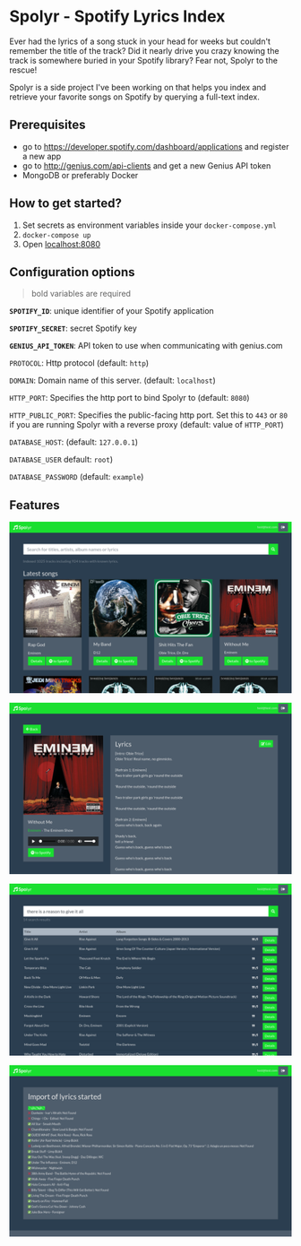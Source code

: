 # Spolyr - Spotify Lyrics Index

Ever had the lyrics of a song stuck in your head for weeks but couldn't remember the title of the track? Did it nearly drive you crazy knowing the track is somewhere buried in your Spotify library? Fear not, Spolyr to the rescue!

Spolyr is a side project I've been working on that helps you index and retrieve your favorite songs on Spotify by querying a full-text index. 

## Prerequisites
- go to https://developer.spotify.com/dashboard/applications and register a new app 
- go to http://genius.com/api-clients and get a new Genius API token
- MongoDB or preferably Docker

## How to get started? 

1. Set secrets as environment variables inside your `docker-compose.yml`
2. `docker-compose up`
3. Open [localhost:8080](http://localhost:8080)



## Configuration options

> bold variables are required

**`SPOTIFY_ID`**: unique identifier of your Spotify application

**`SPOTIFY_SECRET`**: secret Spotify key

**`GENIUS_API_TOKEN`**: API token to use when communicating with genius.com

`PROTOCOL`: Http protocol (default: `http`)

`DOMAIN`: Domain name of this server. (default: `localhost`)

`HTTP_PORT`: Specifies the http port to bind Spolyr to (default: `8080`)

`HTTP_PUBLIC_PORT`: Specifies the public-facing http port. Set this to `443` or `80` if you are running Spolyr with a reverse proxy (default: value of `HTTP_PORT`)

`DATABASE_HOST`: (default: `127.0.0.1`)

`DATABASE_USER` default: `root`)

`DATABASE_PASSWORD` (default: `example`)

## Features

![home page](doc/preview-1.png "Import and query your Spotify library.")

![track details page](doc/preview-2.png "View lyrics of your tracks.")

![full-text search](doc/preview-3.png "Search songs by lyrics, title, album name and artists")

![import of lyrics](doc/preview-4.png "Import lyrics from different providers")